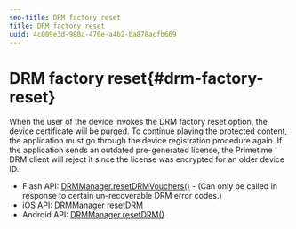 ```yaml
---
seo-title: DRM factory reset
title: DRM factory reset
uuid: 4c009e3d-980a-470e-a4b2-ba878acfb669
---
```


# DRM factory reset{#drm-factory-reset}

When the user of the device invokes the DRM factory reset option, the device certificate will be purged. To continue playing the protected content, the application must go through the device registration procedure again. If the application sends an outdated pre-generated license, the Primetime DRM client will reject it since the license was encrypted for an older device ID.

* Flash API: [DRMManager.resetDRMVouchers()](https://help.adobe.com/en_US/FlashPlatform/reference/actionscript/3/flash/net/drm/DRMManager.html#resetDRMVouchers()) - (Can only be called in response to certain un-recoverable DRM error codes.) 
* iOS API: [DRMManager resetDRM](https://help.adobe.com/en_US/primetime/api/drm-apis/client/ios/interface_d_r_m_manager.html#a0dd6c9662428583196e0419d3ea69446) 
* Android API: [DRMManager.resetDRM()](https://help.adobe.com/en_US/primetime/api/drm-apis/client/android/com/adobe/ave/drm/DRMManager.html#resetDRM(com.adobe.ave.drm.DRMOperationErrorCallback,%20com.adobe.ave.drm.DRMOperationCompleteCallback))